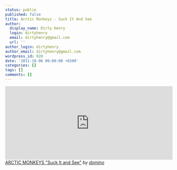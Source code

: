 ```yaml
---
status: publie
published: false
title: Arctic Monkeys - Suck It And See
author:
  display_name: Dirty Henry
  login: dirtyhenry
  email: dirtyhenry@gmail.com
  url: ''
author_login: dirtyhenry
author_email: dirtyhenry@gmail.com
wordpress_id: 920
date: '2011-10-06 09:00:00 +0200'
categories: []
tags: []
comments: []
---
```

<iframe frameborder="0" width="540" height="236" src="http://www.dailymotion.com/embed/video/xl39pz"></iframe><br /><a href="http://www.dailymotion.com/video/xl39pz_arctic-monkeys-suck-it-and-see_music" target="_blank">ARCTIC MONKEYS &quot;Suck It and See&quot;</a> <i>by <a href="http://www.dailymotion.com/domino" target="_blank">domino</a></i>
